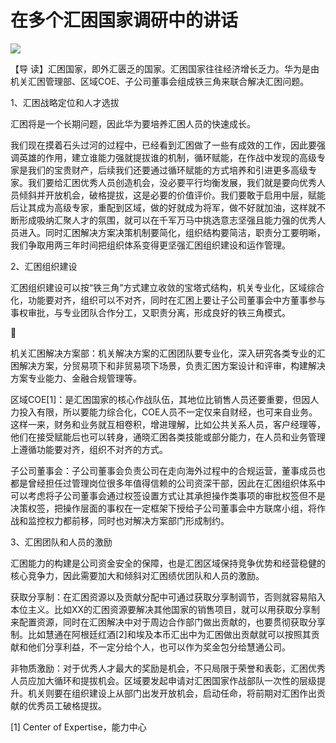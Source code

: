 # 在多个汇困国家调研中的讲话
<img class="pv" src="https://api.visitor.plantree.me/visitor-badge/pv?namespace=plantree.me&key=renzhengfei-speeches/在多个汇困国家调研中的讲话.md">





【导  读】汇困国家，即外汇匮乏的国家。汇困国家往往经济增长乏力。华为是由机关汇困管理部、区域COE、子公司董事会组成铁三角来联合解决汇困问题。



1、汇困战略定位和人才选拔

汇困将是一个长期问题，因此华为要培养汇困人员的快速成长。

我们现在摸着石头过河的过程中，已经看到汇困做了一些有成效的工作，因此要强调英雄的作用，建立谁能力强就提拔谁的机制，循环赋能，在作战中发现的高级专家是我们的宝贵财产，后续我们还要通过循环赋能的方式培养和引进更多高级专家。我们要给汇困优秀人员创造机会，没必要平行均衡发展，我们就是要向优秀人员倾斜并开放机会，破格提拔，这是必要的价值评价。我们要敢于启用中层，赋能后让其成为高级专家，重配到区域，做的好就成为将军，做不好就加油，这样就不断形成吸纳汇聚人才的氛围，就可以在千军万马中挑选意志坚强且能力强的优秀人员进入。同时汇困解决方案决策机制要简化，组织结构要简洁，职责分工要明晰，我们争取用两三年时间把组织体系变得更坚强汇困组织建设和运作管理。

2、汇困组织建设

汇困组织建设可以按“铁三角”方式建立收敛的宝塔式结构，机关专业化，区域综合化，功能要对齐，组织可以不对齐，同时在汇困上要让子公司董事会中方董事参与事权审批，与专业团队合作分工，又职责分离，形成良好的铁三角模式。



机关汇困解决方案部：机关解决方案的汇困团队要专业化，深入研究各类专业的汇困解决方案，分贸易项下和非贸易项下场景，负责汇困方案设计和评审，构建解决方案专业能力、金融合规管理等。

区域COE[1]：是汇困国家的核心作战队伍，其地位比销售人员还要重要，但因人力投入有限，所以要能力综合化，COE人员不一定仅来自财经，也可来自业务。这样一来，财务和业务就互相卷积，增进理解，比如公共关系人员，客户经理等，他们在接受赋能后也可以转身，通晓汇困各类技能或部分能力，在人员和业务管理上遵循功能要对齐，组织不对齐的方式。

子公司董事会：子公司董事会负责公司在走向海外过程中的合规运营，董事成员也都是曾经担任过管理岗位很多年值得信赖的公司资深干部，因此在汇困组织体系中可以考虑将子公司董事会通过权签设置方式让其承担操作类事项的审批权签但不是决策权签，把操作层面的事权在一定框架下授给子公司董事会中方联席小组，将作战和监控权力都前移，同时也对解决方案部门形成制约。

3、汇困团队和人员的激励

汇困能力的构建是公司资金安全的保障，也是汇困区域保持竞争优势和经营稳健的核心竞争力，因此需要加大和倾斜对汇困绩优团队和人员的激励。

获取分享制：在汇困资源以及贡献分配中可通过获取分享制调节，否则就容易陷入本位主义。比如XX的汇困资源要解决其他国家的销售项目，就可以用获取分享制来配置资源，同时在汇困解决中对于周边合作部门做出贡献的，也要贯彻获取分享制。比如慧通在阿根廷红酒[2]和埃及本币汇出中为汇困做出贡献就可以按照其贡献和他们分享利益，不一定分给个人，也可以作为奖金包分给慧通公司。

非物质激励：对于优秀人才最大的奖励是机会，不只局限于荣誉和表彰，汇困优秀人员应加大循环和提拔机会。区域要发起申请对汇困国家作战部队一次性的层级提升。机关则要在组织建设上从部门出发开放机会，启动任命，将前期对汇困作出贡献的优秀员工破格提拔。



[1] Center of Expertise，能力中心
